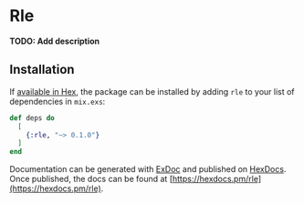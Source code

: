# Rle

**TODO: Add description**

## Installation

If [available in Hex](https://hex.pm/docs/publish), the package can be installed
by adding `rle` to your list of dependencies in `mix.exs`:

```elixir
def deps do
  [
    {:rle, "~> 0.1.0"}
  ]
end
```

Documentation can be generated with [ExDoc](https://github.com/elixir-lang/ex_doc)
and published on [HexDocs](https://hexdocs.pm). Once published, the docs can
be found at [https://hexdocs.pm/rle](https://hexdocs.pm/rle).

